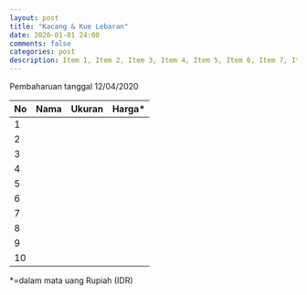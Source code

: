 ```yaml
---
layout: post
title: "Kacang & Kue Lebaran"
date: 2020-01-01 24:00
comments: false
categories: post
description: Item 1, Item 2, Item 3, Item 4, Item 5, Item 6, Item 7, Item 8, Item 9, Item 10
---
```


Pembaharuan tanggal 12/04/2020

| No | Nama | Ukuran | Harga* |
|----|------|--------|-------:|
| 1 |  |  |  |
| 2 |  |  |  |
| 3 |  |  |  |
| 4 |  |  |  |
| 5 |  |  |  |
| 6 |  |  |  |
| 7 |  |  |  |
| 8 |  |  |  |
| 9 |  |  |  |
| 10 |  |  |  |

*=dalam mata uang Rupiah (IDR)
